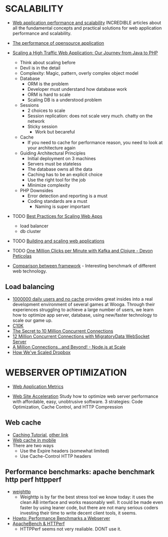 # SCALABILITY
* [Web application performance and scalability](http://www.webforefront.com/performance/) INCREDIBLE articles about all the fundamental concepts and practical solutions for web application performance and scalability.

* [The performance of opensource application](http://aosabook.org/en/index.html)

* [Scaling a High Traffic Web Application: Our Journey from Java to PHP](https://www.youtube.com/watch?v=oS1D1W6eTwg)
    * Think about scaling before
    * Devil is in the detail
    * Complexity: Magic, pattern, overly complex object model
    * Database
        * ORM is the problem
        * Developer must understand how database work
        * ORM is hard to scale
        * Scaling DB is a understood problem
    * Sessions
        * 2 choices to scale
        * Session replication: does not scale very much. chatty on the network
        * Sticky session
            * Work but becareful
    * Cache
        * If you need to cache for performance reason, you need to look at your architecture again
    * Guiding Architectural Principles
        * Initial deployment on 3 machines
        * Servers must be stateless
        * The database owns all the data
        * Caching has to be an explicit choice
        * Use the right tool for the job
        * Minimize complexity
    * PHP Downsides
        * Error detection and reporting is a must
        * Coding standards are a must
            * Naming is super important

* TODO [Best Practices for Scaling Web Apps](https://www.youtube.com/watch?v=tQ2V9QSv48M)
    * load balancer
    * db cluster

* TODO [Building and scaling web applications](http://www.youtube.com/watch?v=2Lq3ACxfLGc)

* TODO [One Million Clicks per Minute with Kafka and Clojure - Devon Peticolas](https://www.youtube.com/watch?v=VC_MTD68erY)

* [Comparison between framework](http://www.techempower.com/benchmarks/#section=data-r6&hw=i7&test=json) - Interesting benchmark of different web technology.

## Load balancing
* [1000000 daily users and no cache](http://www.infoq.com/presentations/1000000-Daily-Users-and-No-Cache) provides great insides into a real development environment of several games at Wooga. Through their experiences struggling to achieve a large number of users, we learn how to optimize app server, database, using new/faster technology to scale our game up.
* [C10K](http://www.kegel.com/c10k.html#strategies)
* [The Secret to 10 Million Concurrent Connections](http://highscalability.com/blog/2013/5/13/the-secret-to-10-million-concurrent-connections-the-kernel-i.html)
* [12 Million Concurrent Connections with MigratoryData WebSocket Server](http://mrotaru.wordpress.com/2013/06/20/12-million-concurrent-connections-with-migratorydata-websocket-server/)
* [A Million Connections...and Beyond! - Node.js at Scale](https://www.youtube.com/watch?v=AH7kw8sKefg)
* [How We've Scaled Dropbox](https://www.youtube.com/watch?v=PE4gwstWhmc)




# WEBSERVER OPTIMIZATION
* [Web Application Metrics](http://docs.oracle.com/cd/E24628_01/em.121/e25162/website.htm)

* [Web Site Acceleration](http://www.seoconsultants.com/articles/1000/server-performance) Study how to optimize web server performance with affordable, easy, unobtrusive software. 3 strategies: Code Optimization, Cache Control, and HTTP Compression

## Web cache
* [Caching Tutorial](https://www.mnot.net/cache_docs/), [other link](http://www.web-caching.com/mnot_tutorial/how.html)
* [Web cache in mobile](http://www2.research.att.com/~sen/pub/Caching_mobisys12.pdf)
* There are two ways
    * Use the Expire headers (somewhat limited)
    * Use Cache-Control HTTP headers

## Performance benchmarks: apache benchmark http perf httpperf
* [weighttp](http://redmine.lighttpd.net/projects/weighttp/wiki)
    * Weighttp is by far the best stress tool we know today: it uses the clean AB interface and works reasonably well. It could be made even faster by using leaner code, but there are not many serious coders investing their time to write decent client tools, it seems.
* [Howto: Performance Benchmarks a Webserver](http://www.cyberciti.biz/tips/howto-performance-benchmarks-a-web-server.html)
* [ApacheBench & HTTPerf](http://gwan.com/en_apachebench_httperf.html)
    * HTTPPerf seems not very realiable. DONT use it.
